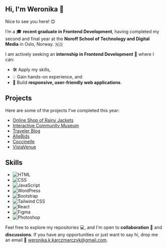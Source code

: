 ## Hi, I'm Weronika 👋
Nice to see you here! 😊

I’m a 🎓 **recent graduate in Frontend Development**, having completed my second and final year at the **Noroff School of Technology and Digital Media** in Oslo, Norway. 🇳🇴  

I am actively seeking an **internship in Frontend Development** 🚀 where I can:  
- 🛠️ Apply my skills,  
- 💡 Gain hands-on experience, and  
- 🌟 Build **responsive, user-friendly web applications**.
  
## Projects

Here are some of the projects I've completed this year:

- [Online Shop of Rainy Jackets](https://symphonious-chimera-772650.netlify.app) 
- [Interactive Community Museum](https://weronikaprojectsemester.netlify.app) 
- [Traveler Blog](https://lucent-seahorse-1fd175.netlify.app)
- [AlleBids](https://harmonious-stardust-2e08de.netlify.app) 
- [Coccinelle](https://wercia-bejbe-app2.netlify.app) 
- [VistaVenue](https://vistavenue.netlify.app) 

## Skills

- ![HTML](https://img.shields.io/badge/-HTML5-E34F26?style=flat-square&logo=html5&logoColor=white)  
- ![CSS](https://img.shields.io/badge/-CSS3-1572B6?style=flat-square&logo=css3&logoColor=white)  
- ![JavaScript](https://img.shields.io/badge/-JavaScript-F7DF1E?style=flat-square&logo=javascript&logoColor=black)  
- ![WordPress](https://img.shields.io/badge/-WordPress-21759B?style=flat-square&logo=wordpress&logoColor=white)  
- ![Bootstrap](https://img.shields.io/badge/-Bootstrap-7952B3?style=flat-square&logo=bootstrap&logoColor=white)  
- ![Tailwind CSS](https://img.shields.io/badge/-Tailwind%20CSS-38B2AC?style=flat-square&logo=tailwind-css&logoColor=white)  
- ![React](https://img.shields.io/badge/-React-61DAFB?style=flat-square&logo=react&logoColor=black)
- ![Figma](https://img.shields.io/badge/-Figma-F24E1E?style=flat-square&logo=figma&logoColor=white)  
- ![Photoshop](https://img.shields.io/badge/-Photoshop-31A8FF?style=flat-square&logo=adobe-photoshop&logoColor=white)

Feel free to explore my repositories 💻, and I'm open to **collaboration** 🤝 and **discussions**. If you have any opportunities or just want to say hi, drop me an email 📩 [weronika.k.karczmarczyk@gmail.com](mailto:weronika.k.karczmarczyk@gmail.com). 

